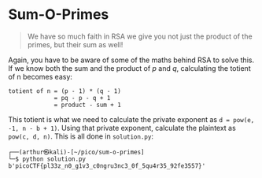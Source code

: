 # Sum-O-Primes

> We have so much faith in RSA we give you not just the product of the primes, but their sum as well!

Again, you have to be aware of some of the maths behind RSA to solve this. If we know both the sum and the product of *p* and *q*, calculating the totient of n becomes easy:

```
totient of n = (p - 1) * (q - 1)
             = pq - p - q + 1
             = product - sum + 1
```

This totient is what we need to calculate the private exponent as `d = pow(e, -1, n - b + 1)`. Using that private exponent, calculate the plaintext as `pow(c, d, n)`. This is all done in `solution.py`:


```
┌──(arthur㉿kali)-[~/pico/sum-o-primes]
└─$ python solution.py
b'picoCTF{pl33z_n0_g1v3_c0ngru3nc3_0f_5qu4r35_92fe3557}'
```
